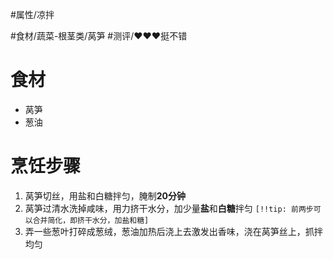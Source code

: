 #属性/凉拌
 
#食材/蔬菜-根茎类/莴笋 
#测评/❤️❤️❤️挺不错

# 食材
- 莴笋
- 葱油

# 烹饪步骤
1. 莴笋切丝，用盐和白糖拌匀，腌制**20分钟**
2. 莴笋过清水洗掉咸味，用力挤干水分，加少量**盐**和**白糖**拌匀
   `[!!tip: 前两步可以合并简化，即挤干水分，加盐和糖]`
3. 弄一些葱叶打碎成葱绒，葱油加热后浇上去激发出香味，浇在莴笋丝上，抓拌均匀
